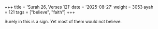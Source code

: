 +++
title = 'Surah 26, Verses 121'
date = '2025-08-27'
weight = 3053
ayah = 121
tags = ["believe", "faith"]
+++

Surely in this is a sign. Yet most of them would not believe.